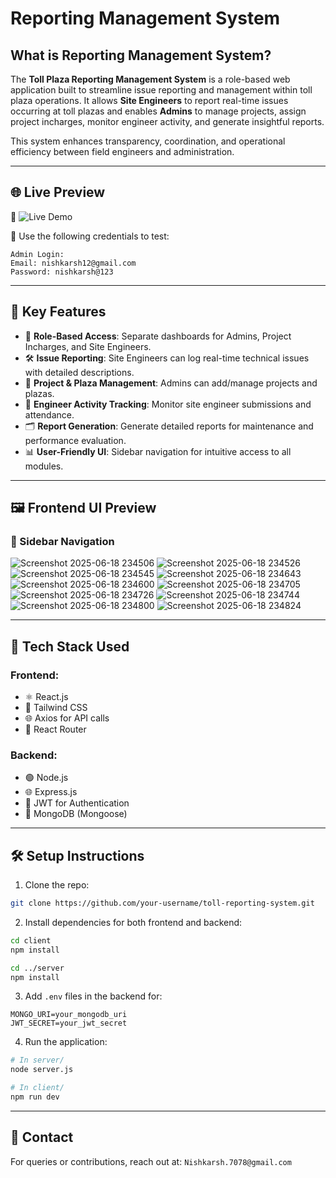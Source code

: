 
# Reporting Management System

## What is Reporting Management System?

The **Toll Plaza Reporting Management System** is a role-based web application built to streamline issue reporting and management within toll plaza operations. It allows **Site Engineers** to report real-time issues occurring at toll plazas and enables **Admins** to manage projects, assign project incharges, monitor engineer activity, and generate insightful reports.

This system enhances transparency, coordination, and operational efficiency between field engineers and administration.

---

## 🌐 Live Preview

🔗 ![Live Demo](https://reporting-management-system-two.vercel.app/)

🧪 Use the following credentials to test:
```
Admin Login:
Email: nishkarsh12@gmail.com
Password: nishkarsh@123

```

---

## 🚀 Key Features

- 🔐 **Role-Based Access**: Separate dashboards for Admins, Project Incharges, and Site Engineers.
- 🛠 **Issue Reporting**: Site Engineers can log real-time technical issues with detailed descriptions.
- 📁 **Project & Plaza Management**: Admins can add/manage projects and plazas.
- 👷 **Engineer Activity Tracking**: Monitor site engineer submissions and attendance.
- 🗂 **Report Generation**: Generate detailed reports for maintenance and performance evaluation.
- 📊 **User-Friendly UI**: Sidebar navigation for intuitive access to all modules.

---

## 🖼️ Frontend UI Preview

### 🧭 Sidebar Navigation


![Screenshot 2025-06-18 234506](https://github.com/user-attachments/assets/a3153d7d-9f08-4124-a3e6-c35bc87ea0ee)
![Screenshot 2025-06-18 234526](https://github.com/user-attachments/assets/a9cc97c3-b4f0-4059-b382-a9f8b8140cf5)
![Screenshot 2025-06-18 234545](https://github.com/user-attachments/assets/63a673de-0c21-4900-a3b5-9b0c22f6ce9c)
![Screenshot 2025-06-18 234643](https://github.com/user-attachments/assets/aa19f220-a679-4d08-9e2e-193b1afc4bef)
![Screenshot 2025-06-18 234600](https://github.com/user-attachments/assets/468ce3b2-3696-41ab-ae82-95e39740d052)
![Screenshot 2025-06-18 234705](https://github.com/user-attachments/assets/68a96d90-755e-4ccc-9d93-14847dc6da2d)
![Screenshot 2025-06-18 234726](https://github.com/user-attachments/assets/72c6465c-31e9-4e25-80d5-fff0aaa156ce)
![Screenshot 2025-06-18 234744](https://github.com/user-attachments/assets/11d12bb2-20c1-4ce6-8661-097257883d03)
![Screenshot 2025-06-18 234800](https://github.com/user-attachments/assets/aafc5b86-d49b-42d3-8061-a9abaf40f912)
![Screenshot 2025-06-18 234824](https://github.com/user-attachments/assets/5b7db65a-a7cf-407f-8b08-5483e3b44969)



---

## 🧰 Tech Stack Used

### **Frontend**:
- ⚛️ React.js
- 💨 Tailwind CSS
- 🌐 Axios for API calls
- 🧭 React Router

### **Backend**:
- 🟢 Node.js
- 🌐 Express.js
- 🔐 JWT for Authentication
- 🧾 MongoDB (Mongoose)

---

## 🛠 Setup Instructions

1. Clone the repo:
```bash
git clone https://github.com/your-username/toll-reporting-system.git
```

2. Install dependencies for both frontend and backend:
```bash
cd client
npm install

cd ../server
npm install
```

3. Add `.env` files in the backend for:
```
MONGO_URI=your_mongodb_uri
JWT_SECRET=your_jwt_secret
```

4. Run the application:
```bash
# In server/
node server.js

# In client/
npm run dev
```

---

## 📧 Contact

For queries or contributions, reach out at: `Nishkarsh.7078@gmail.com`
